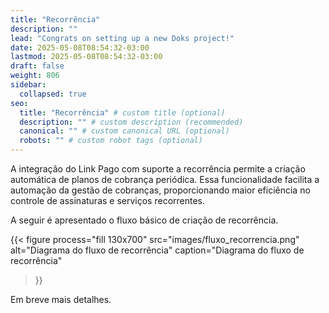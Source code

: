 ```yaml
---
title: "Recorrência"
description: ""
lead: "Congrats on setting up a new Doks project!"
date: 2025-05-08T08:54:32-03:00
lastmod: 2025-05-08T08:54:32-03:00
draft: false
weight: 806
sidebar:
  collapsed: true
seo:
  title: "Recorrência" # custom title (optional)
  description: "" # custom description (recommended)
  canonical: "" # custom canonical URL (optional)
  robots: "" # custom robot tags (optional)
---
```


A integração do Link Pago com suporte a recorrência permite a criação automática de planos de cobrança periódica. Essa funcionalidade facilita a automação da gestão de cobranças, proporcionando maior eficiência no controle de assinaturas e serviços recorrentes.

A seguir é apresentado o fluxo básico de criação de recorrência.

{{< figure
  process="fill 130x700"
  src="images/fluxo_recorrencia.png"
  alt="Diagrama do fluxo de recorrência"
  caption="Diagrama do fluxo de recorrência"
>}}

Em breve mais detalhes.

